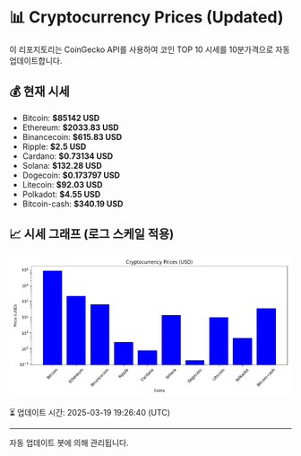 
# 📊 Cryptocurrency Prices (Updated)

이 리포지토리는 CoinGecko API를 사용하여 코인 TOP 10 시세를 10분가격으로 자동 업데이트합니다.

## 💰 현재 시세
- Bitcoin: **$85142 USD**
- Ethereum: **$2033.83 USD**
- Binancecoin: **$615.83 USD**
- Ripple: **$2.5 USD**
- Cardano: **$0.73134 USD**
- Solana: **$132.28 USD**
- Dogecoin: **$0.173797 USD**
- Litecoin: **$92.03 USD**
- Polkadot: **$4.55 USD**
- Bitcoin-cash: **$340.19 USD**

## 📈 시세 그래프 (로그 스케일 적용)
![Crypto Prices](crypto_prices.png)

⏳ 업데이트 시간: 2025-03-19 19:26:40 (UTC)

---
자동 업데이트 봇에 의해 관리됩니다.
